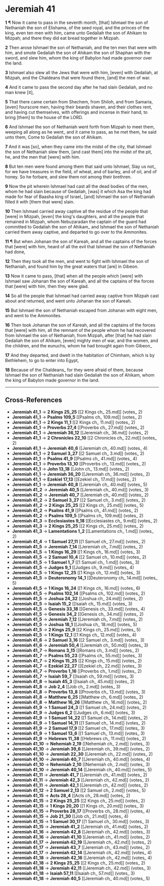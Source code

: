 # Jeremiah 41

**1** ¶ Now it came to pass in the seventh month, [that] Ishmael the son of Nethaniah the son of Elishama, of the seed royal, and the princes of the king, even ten men with him, came unto Gedaliah the son of Ahikam to Mizpah; and there they did eat bread together in Mizpah.

**2** Then arose Ishmael the son of Nethaniah, and the ten men that were with him, and smote Gedaliah the son of Ahikam the son of Shaphan with the sword, and slew him, whom the king of Babylon had made governor over the land.

**3** Ishmael also slew all the Jews that were with him, [even] with Gedaliah, at Mizpah, and the Chaldeans that were found there, [and] the men of war.

**4** And it came to pass the second day after he had slain Gedaliah, and no man knew [it],

**5** That there came certain from Shechem, from Shiloh, and from Samaria, [even] fourscore men, having their beards shaven, and their clothes rent, and having cut themselves, with offerings and incense in their hand, to bring [them] to the house of the LORD.

**6** And Ishmael the son of Nethaniah went forth from Mizpah to meet them, weeping all along as he went_ and it came to pass, as he met them, he said unto them, Come to Gedaliah the son of Ahikam.

**7** And it was [so], when they came into the midst of the city, that Ishmael the son of Nethaniah slew them, [and cast them] into the midst of the pit, he, and the men that [were] with him.

**8** But ten men were found among them that said unto Ishmael, Slay us not_ for we have treasures in the field, of wheat, and of barley, and of oil, and of honey. So he forbare, and slew them not among their brethren.

**9** Now the pit wherein Ishmael had cast all the dead bodies of the men, whom he had slain because of Gedaliah, [was] it which Asa the king had made for fear of Baasha king of Israel_ [and] Ishmael the son of Nethaniah filled it with [them that were] slain.

**10** Then Ishmael carried away captive all the residue of the people that [were] in Mizpah, [even] the king's daughters, and all the people that remained in Mizpah, whom Nebuzaradan the captain of the guard had committed to Gedaliah the son of Ahikam_ and Ishmael the son of Nethaniah carried them away captive, and departed to go over to the Ammonites.

**11** ¶ But when Johanan the son of Kareah, and all the captains of the forces that [were] with him, heard of all the evil that Ishmael the son of Nethaniah had done,

**12** Then they took all the men, and went to fight with Ishmael the son of Nethaniah, and found him by the great waters that [are] in Gibeon.

**13** Now it came to pass, [that] when all the people which [were] with Ishmael saw Johanan the son of Kareah, and all the captains of the forces that [were] with him, then they were glad.

**14** So all the people that Ishmael had carried away captive from Mizpah cast about and returned, and went unto Johanan the son of Kareah.

**15** But Ishmael the son of Nethaniah escaped from Johanan with eight men, and went to the Ammonites.

**16** Then took Johanan the son of Kareah, and all the captains of the forces that [were] with him, all the remnant of the people whom he had recovered from Ishmael the son of Nethaniah, from Mizpah, after [that] he had slain Gedaliah the son of Ahikam, [even] mighty men of war, and the women, and the children, and the eunuchs, whom he had brought again from Gibeon_

**17** And they departed, and dwelt in the habitation of Chimham, which is by Bethlehem, to go to enter into Egypt,

**18** Because of the Chaldeans_ for they were afraid of them, because Ishmael the son of Nethaniah had slain Gedaliah the son of Ahikam, whom the king of Babylon made governor in the land.

---

## Cross-References

- **Jeremiah 41_1** → **2 Kings 25_25** [[2 Kings ch_ 25.md]] (votes_ 2)
- **Jeremiah 41_1** → **Psalms 109_5** [[Psalms ch_ 109.md]] (votes_ 2)
- **Jeremiah 41_1** → **2 Kings 11_1** [[2 Kings ch_ 11.md]] (votes_ 2)
- **Jeremiah 41_1** → **Proverbs 27_4** [[Proverbs ch_ 27.md]] (votes_ 2)
- **Jeremiah 41_1** → **Jeremiah 36_12** [[Jeremiah ch_ 36.md]] (votes_ 2)
- **Jeremiah 41_1** → **2 Chronicles 22_10** [[2 Chronicles ch_ 22.md]] (votes_ 2)
- **Jeremiah 41_1** → **Jeremiah 40_6** [[Jeremiah ch_ 40.md]] (votes_ 4)
- **Jeremiah 41_1** → **2 Samuel 3_27** [[2 Samuel ch_ 3.md]] (votes_ 2)
- **Jeremiah 41_1** → **Psalms 41_9** [[Psalms ch_ 41.md]] (votes_ 4)
- **Jeremiah 41_1** → **Proverbs 13_10** [[Proverbs ch_ 13.md]] (votes_ 2)
- **Jeremiah 41_1** → **John 13_18** [[John ch_ 13.md]] (votes_ 2)
- **Jeremiah 41_1** → **Jeremiah 36_20** [[Jeremiah ch_ 36.md]] (votes_ 2)
- **Jeremiah 41_1** → **Ezekiel 17_13** [[Ezekiel ch_ 17.md]] (votes_ 2)
- **Jeremiah 41_1** → **Jeremiah 40_8** [[Jeremiah ch_ 40.md]] (votes_ 5)
- **Jeremiah 41_2** → **Jeremiah 40_5** [[Jeremiah ch_ 40.md]] (votes_ 3)
- **Jeremiah 41_2** → **Jeremiah 40_7** [[Jeremiah ch_ 40.md]] (votes_ 2)
- **Jeremiah 41_2** → **2 Samuel 3_27** [[2 Samuel ch_ 3.md]] (votes_ 2)
- **Jeremiah 41_2** → **2 Kings 25_25** [[2 Kings ch_ 25.md]] (votes_ 5)
- **Jeremiah 41_2** → **Psalms 41_9** [[Psalms ch_ 41.md]] (votes_ 2)
- **Jeremiah 41_2** → **Psalms 109_5** [[Psalms ch_ 109.md]] (votes_ 2)
- **Jeremiah 41_3** → **Ecclesiastes 9_18** [[Ecclesiastes ch_ 9.md]] (votes_ 2)
- **Jeremiah 41_3** → **2 Kings 25_25** [[2 Kings ch_ 25.md]] (votes_ 2)
- **Jeremiah 41_3** → **Lamentations 1_2** [[Lamentations ch_ 1.md]] (votes_ 2)
- **Jeremiah 41_4** → **1 Samuel 27_11** [[1 Samuel ch_ 27.md]] (votes_ 2)
- **Jeremiah 41_5** → **Jeremiah 7_14** [[Jeremiah ch_ 7.md]] (votes_ 2)
- **Jeremiah 41_5** → **1 Kings 16_29** [[1 Kings ch_ 16.md]] (votes_ 3)
- **Jeremiah 41_5** → **2 Samuel 10_4** [[2 Samuel ch_ 10.md]] (votes_ 2)
- **Jeremiah 41_5** → **1 Samuel 1_7** [[1 Samuel ch_ 1.md]] (votes_ 3)
- **Jeremiah 41_5** → **Judges 9_1** [[Judges ch_ 9.md]] (votes_ 4)
- **Jeremiah 41_5** → **1 Kings 12_25** [[1 Kings ch_ 12.md]] (votes_ 3)
- **Jeremiah 41_5** → **Deuteronomy 14_1** [[Deuteronomy ch_ 14.md]] (votes_ 5)
- **Jeremiah 41_5** → **1 Kings 16_24** [[1 Kings ch_ 16.md]] (votes_ 6)
- **Jeremiah 41_5** → **Psalms 102_14** [[Psalms ch_ 102.md]] (votes_ 2)
- **Jeremiah 41_5** → **Joshua 24_32** [[Joshua ch_ 24.md]] (votes_ 2)
- **Jeremiah 41_5** → **Isaiah 15_2** [[Isaiah ch_ 15.md]] (votes_ 3)
- **Jeremiah 41_5** → **Genesis 33_18** [[Genesis ch_ 33.md]] (votes_ 4)
- **Jeremiah 41_5** → **Genesis 34_2** [[Genesis ch_ 34.md]] (votes_ 2)
- **Jeremiah 41_5** → **Jeremiah 7_12** [[Jeremiah ch_ 7.md]] (votes_ 2)
- **Jeremiah 41_5** → **Joshua 18_1** [[Joshua ch_ 18.md]] (votes_ 5)
- **Jeremiah 41_5** → **2 Kings 25_9** [[2 Kings ch_ 25.md]] (votes_ 5)
- **Jeremiah 41_5** → **1 Kings 12_1** [[1 Kings ch_ 12.md]] (votes_ 4)
- **Jeremiah 41_6** → **2 Samuel 3_16** [[2 Samuel ch_ 3.md]] (votes_ 3)
- **Jeremiah 41_6** → **Jeremiah 50_4** [[Jeremiah ch_ 50.md]] (votes_ 3)
- **Jeremiah 41_7** → **Romans 3_15** [[Romans ch_ 3.md]] (votes_ 2)
- **Jeremiah 41_7** → **Psalms 55_23** [[Psalms ch_ 55.md]] (votes_ 3)
- **Jeremiah 41_7** → **2 Kings 15_25** [[2 Kings ch_ 15.md]] (votes_ 2)
- **Jeremiah 41_7** → **Ezekiel 22_27** [[Ezekiel ch_ 22.md]] (votes_ 3)
- **Jeremiah 41_7** → **Proverbs 1_16** [[Proverbs ch_ 1.md]] (votes_ 2)
- **Jeremiah 41_7** → **Isaiah 59_7** [[Isaiah ch_ 59.md]] (votes_ 3)
- **Jeremiah 41_8** → **Isaiah 45_3** [[Isaiah ch_ 45.md]] (votes_ 2)
- **Jeremiah 41_8** → **Job 2_4** [[Job ch_ 2.md]] (votes_ 3)
- **Jeremiah 41_8** → **Proverbs 13_8** [[Proverbs ch_ 13.md]] (votes_ 3)
- **Jeremiah 41_8** → **Matthew 6_25** [[Matthew ch_ 6.md]] (votes_ 2)
- **Jeremiah 41_8** → **Matthew 16_26** [[Matthew ch_ 16.md]] (votes_ 2)
- **Jeremiah 41_9** → **1 Samuel 24_3** [[1 Samuel ch_ 24.md]] (votes_ 2)
- **Jeremiah 41_9** → **Judges 6_2** [[Judges ch_ 6.md]] (votes_ 3)
- **Jeremiah 41_9** → **1 Samuel 14_22** [[1 Samuel ch_ 14.md]] (votes_ 2)
- **Jeremiah 41_9** → **1 Samuel 14_11** [[1 Samuel ch_ 14.md]] (votes_ 2)
- **Jeremiah 41_9** → **2 Samuel 17_9** [[2 Samuel ch_ 17.md]] (votes_ 3)
- **Jeremiah 41_9** → **1 Samuel 13_6** [[1 Samuel ch_ 13.md]] (votes_ 3)
- **Jeremiah 41_9** → **Hebrews 11_38** [[Hebrews ch_ 11.md]] (votes_ 2)
- **Jeremiah 41_10** → **Nehemiah 2_19** [[Nehemiah ch_ 2.md]] (votes_ 3)
- **Jeremiah 41_10** → **Jeremiah 39_6** [[Jeremiah ch_ 39.md]] (votes_ 2)
- **Jeremiah 41_10** → **Jeremiah 22_30** [[Jeremiah ch_ 22.md]] (votes_ 2)
- **Jeremiah 41_10** → **Jeremiah 40_7** [[Jeremiah ch_ 40.md]] (votes_ 4)
- **Jeremiah 41_10** → **Nehemiah 2_10** [[Nehemiah ch_ 2.md]] (votes_ 3)
- **Jeremiah 41_10** → **Jeremiah 40_14** [[Jeremiah ch_ 40.md]] (votes_ 5)
- **Jeremiah 41_11** → **Jeremiah 41_7** [[Jeremiah ch_ 41.md]] (votes_ 2)
- **Jeremiah 41_11** → **Jeremiah 42_3** [[Jeremiah ch_ 42.md]] (votes_ 2)
- **Jeremiah 41_11** → **Jeremiah 42_1** [[Jeremiah ch_ 42.md]] (votes_ 2)
- **Jeremiah 41_12** → **2 Samuel 2_13** [[2 Samuel ch_ 2.md]] (votes_ 5)
- **Jeremiah 41_15** → **Acts 28_4** [[Acts ch_ 28.md]] (votes_ 2)
- **Jeremiah 41_15** → **2 Kings 25_25** [[2 Kings ch_ 25.md]] (votes_ 2)
- **Jeremiah 41_15** → **1 Kings 20_20** [[1 Kings ch_ 20.md]] (votes_ 3)
- **Jeremiah 41_15** → **Proverbs 28_17** [[Proverbs ch_ 28.md]] (votes_ 4)
- **Jeremiah 41_15** → **Job 21_30** [[Job ch_ 21.md]] (votes_ 4)
- **Jeremiah 41_15** → **1 Samuel 30_17** [[1 Samuel ch_ 30.md]] (votes_ 3)
- **Jeremiah 41_15** → **Jeremiah 41_2** [[Jeremiah ch_ 41.md]] (votes_ 2)
- **Jeremiah 41_16** → **Jeremiah 42_8** [[Jeremiah ch_ 42.md]] (votes_ 3)
- **Jeremiah 41_16** → **Jeremiah 41_10** [[Jeremiah ch_ 41.md]] (votes_ 2)
- **Jeremiah 41_17** → **Jeremiah 42_19** [[Jeremiah ch_ 42.md]] (votes_ 2)
- **Jeremiah 41_17** → **Jeremiah 43_7** [[Jeremiah ch_ 43.md]] (votes_ 2)
- **Jeremiah 41_17** → **Jeremiah 42_14** [[Jeremiah ch_ 42.md]] (votes_ 4)
- **Jeremiah 41_18** → **Jeremiah 42_16** [[Jeremiah ch_ 42.md]] (votes_ 4)
- **Jeremiah 41_18** → **2 Kings 25_25** [[2 Kings ch_ 25.md]] (votes_ 2)
- **Jeremiah 41_18** → **Jeremiah 42_11** [[Jeremiah ch_ 42.md]] (votes_ 3)
- **Jeremiah 41_18** → **Isaiah 57_11** [[Isaiah ch_ 57.md]] (votes_ 3)
- **Jeremiah 41_18** → **Jeremiah 40_5** [[Jeremiah ch_ 40.md]] (votes_ 5)
